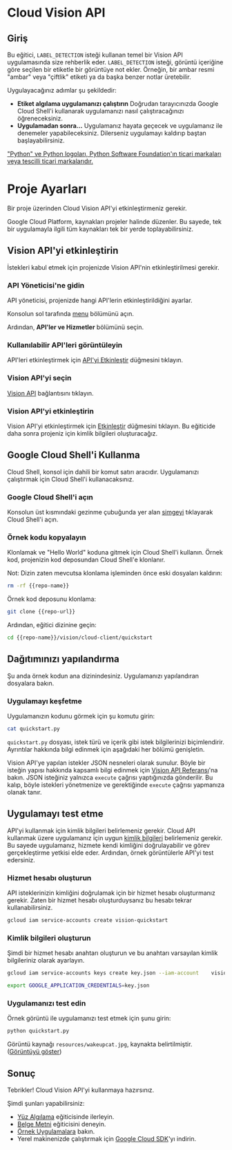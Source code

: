 # Cloud Vision API

<walkthrough-test-start-page url="/start?tutorial=python_vision_quickstart_v2"></walkthrough-test-start-page>

<walkthrough-tutorial-url url="https://cloud.google.com/vision/docs/label-tutorial"></walkthrough-tutorial-url>

<walkthrough-watcher-constant value="https://github.com/GoogleCloudPlatform/python-docs-samples.git" key="repo-url"></walkthrough-watcher-constant>

<walkthrough-watcher-constant value="python-docs-samples" key="repo-name"></walkthrough-watcher-constant>

<walkthrough-devshell-precreate></walkthrough-devshell-precreate>

## Giriş

Bu eğitici, `LABEL_DETECTION` isteği kullanan temel bir Vision API uygulamasında
size rehberlik eder. `LABEL_DETECTION` isteği, görüntü içeriğine göre seçilen
bir etiketle bir görüntüye not ekler. Örneğin, bir ambar resmi "ambar" veya
"çiftlik" etiketi ya da başka benzer notlar üretebilir.

Uygulayacağınız adımlar şu şekildedir:

*   **Etiket algılama uygulamanızı çalıştırın** Doğrudan tarayıcınızda Google
    Cloud Shell'i kullanarak uygulamanızı nasıl çalıştıracağınızı
    öğreneceksiniz.
*   **Uygulamadan sonra...** Uygulamanız hayata geçecek ve uygulamanız ile
    denemeler yapabileceksiniz. Dilerseniz uygulamayı kaldırıp baştan
    başlayabilirsiniz.

["Python" ve Python logoları, Python Software Foundation'ın ticari markaları
veya tescilli ticari markalarıdır.](walkthrough://footnote)

# Proje Ayarları

Bir proje üzerinden Cloud Vision API'yi etkinleştirmeniz gerekir.

Google Cloud Platform, kaynakları projeler halinde düzenler. Bu sayede, tek bir
uygulamayla ilgili tüm kaynakları tek bir yerde toplayabilirsiniz.

<walkthrough-project-billing-setup></walkthrough-project-billing-setup>

## Vision API'yi etkinleştirin

İstekleri kabul etmek için projenizde Vision API'nin etkinleştirilmesi gerekir.

### API Yöneticisi'ne gidin

API yöneticisi, projenizde hangi API'lerin etkinleştirildiğini ayarlar.

Konsolun sol tarafında
[menu](walkthrough://spotlight-pointer?spotlightId=console-nav-menu) bölümünü
açın.

Ardından, **API'ler ve Hizmetler** bölümünü seçin.

<walkthrough-menu-navigation sectionid="API_SECTION"></walkthrough-menu-navigation>

### Kullanılabilir API'leri görüntüleyin

API'leri etkinleştirmek için
[API'yi Etkinleştir](walkthrough://spotlight-pointer?cssSelector=.p6n-action-bar-button)
düğmesini tıklayın.

### Vision API'yi seçin

[Vision API](walkthrough://spotlight-pointer?spotlightId=api-vision.googleapis.com) bağlantısını tıklayın.

### Vision API'yi etkinleştirin

Vision API'yi etkinleştirmek için [Etkinleştir](walkthrough://spotlight-pointer?spotlightId=api-enable-vision.googleapis.com) düğmesini
tıklayın. Bu eğiticide daha sonra projeniz için kimlik bilgileri oluşturacağız.

## Google Cloud Shell'i Kullanma

Cloud Shell, konsol için dahili bir komut satırı aracıdır. Uygulamanızı
çalıştırmak için Cloud Shell'i kullanacaksınız.

### Google Cloud Shell'i açın

Konsolun üst kısmındaki gezinme çubuğunda yer alan
<walkthrough-cloud-shell-icon></walkthrough-cloud-shell-icon>
[simgeyi](walkthrough://spotlight-pointer?spotlightId=devshell-activate-button)
tıklayarak Cloud Shell'i açın.

### Örnek kodu kopyalayın

Klonlamak ve "Hello World" koduna gitmek için Cloud Shell'i kullanın. Örnek kod,
projenizin kod deposundan Cloud Shell'e klonlanır.

Not: Dizin zaten mevcutsa klonlama işleminden önce eski dosyaları kaldırın:

```bash
rm -rf {{repo-name}}
```

Örnek kod deposunu klonlama:

```bash
git clone {{repo-url}}
```

Ardından, eğitici dizinine geçin:

```bash
cd {{repo-name}}/vision/cloud-client/quickstart
```

## Dağıtımınızı yapılandırma

Şu anda örnek kodun ana dizinindesiniz. Uygulamanızı yapılandıran dosyalara
bakın.

### Uygulamayı keşfetme

Uygulamanızın kodunu görmek için şu komutu girin:

```bash
cat quickstart.py
```

`quickstart.py` dosyası, istek türü ve içerik gibi istek bilgilerinizi
biçimlendirir. Ayrıntılar hakkında bilgi edinmek için aşağıdaki her bölümü
genişletin.

Vision API'ye yapılan istekler JSON nesneleri olarak sunulur. Böyle bir isteğin
yapısı hakkında kapsamlı bilgi edinmek için [Vision API
Referansı][vision-request-doc]'na bakın. JSON isteğiniz yalnızca `execute`
çağrısı yaptığınızda gönderilir. Bu kalıp, böyle istekleri yönetmenize ve
gerektiğinde `execute` çağrısı yapmanıza olanak tanır.

## Uygulamayı test etme

API'yi kullanmak için kimlik bilgileri belirlemeniz gerekir. Cloud API kullanmak
üzere uygulamanız için uygun [kimlik bilgileri][auth-doc] belirlemeniz gerekir.
Bu sayede uygulamanız, hizmete kendi kimliğini doğrulayabilir ve görev
gerçekleştirme yetkisi elde eder. Ardından, örnek görüntülerle API'yi test
edersiniz.

### Hizmet hesabı oluşturun

API isteklerinizin kimliğini doğrulamak için bir hizmet hesabı oluşturmanız
gerekir. Zaten bir hizmet hesabı oluşturduysanız bu hesabı tekrar
kullanabilirsiniz.

```bash
gcloud iam service-accounts create vision-quickstart
```

### Kimlik bilgileri oluşturun

Şimdi bir hizmet hesabı anahtarı oluşturun ve bu anahtarı varsayılan kimlik
bilgileriniz olarak ayarlayın.

```bash
gcloud iam service-accounts keys create key.json --iam-account    vision-quickstart@{{project-id}}.iam.gserviceaccount.com
```

```bash
export GOOGLE_APPLICATION_CREDENTIALS=key.json
```

<walkthrough-test-code-output text="created key"></walkthrough-test-code-output>

### Uygulamanızı test edin

Örnek görüntü ile uygulamanızı test etmek için şunu girin:

```bash
python quickstart.py
```

Görüntü kaynağı `resources/wakeupcat.jpg`, kaynakta belirtilmiştir. ([Görüntüyü
göster][cat-picture])

## Sonuç

<walkthrough-conclusion-trophy></walkthrough-conclusion-trophy>

Tebrikler! Cloud Vision API'yi kullanmaya hazırsınız.

Şimdi şunları yapabilirsiniz:

*   [Yüz Algılama][face-tutorial] eğiticisinde ilerleyin.
*   [Belge Metni][document-text-tutorial] eğiticisini deneyin.
*   [Örnek Uygulamalara][vision-samples] bakın.
*   Yerel makinenizde çalıştırmak için [Google Cloud SDK][get-cloud-sdk]'yı
    indirin.

[auth-doc]: https://cloud.google.com/vision/docs/auth
[cat-picture]: https://raw.githubusercontent.com/GoogleCloudPlatform/python-docs-samples/master/vision/cloud-client/quickstart/resources/wakeupcat.jpg
[document-text-tutorial]: https://cloud.google.com/vision/docs/fulltext-annotations
[face-tutorial]: https://cloud.google.com/vision/docs/face-tutorial
[get-cloud-sdk]: https://cloud.google.com/sdk/
[vision-request-doc]: https://cloud.google.com/vision/reference/rest
[vision-samples]: https://cloud.google.com/vision/docs/samples

